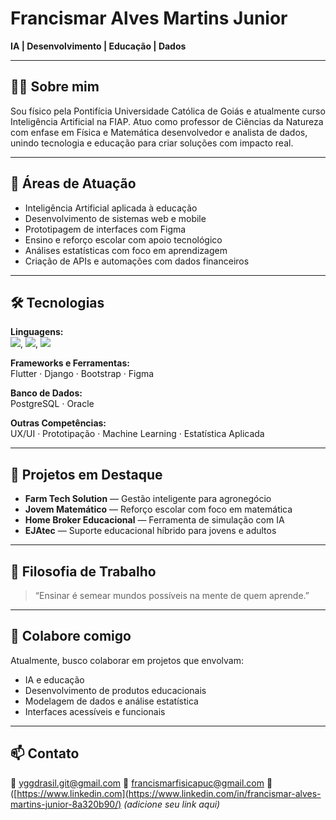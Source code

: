 # Francismar Alves Martins Junior  
**IA | Desenvolvimento | Educação | Dados**

---

## 👨‍💻 Sobre mim  
Sou físico pela Pontifícia Universidade Católica de Goiás e atualmente curso Inteligência Artificial na FIAP. Atuo como professor de Ciências da Natureza com enfase em Física e Matemática desenvolvedor e analista de dados, unindo tecnologia e educação para criar soluções com impacto real.

---

## 🧠 Áreas de Atuação  
- Inteligência Artificial aplicada à educação  
- Desenvolvimento de sistemas web e mobile  
- Prototipagem de interfaces com Figma  
- Ensino e reforço escolar com apoio tecnológico  
- Análises estatísticas com foco em aprendizagem  
- Criação de APIs e automações com dados financeiros  

---

## 🛠️ Tecnologias  
**Linguagens:**  
<img src="https://cdn.jsdelivr.net/gh/devicons/devicon@latest/icons/dart/dart-original.svg" />, <img src="https://cdn.jsdelivr.net/gh/devicons/devicon@latest/icons/cplusplus/cplusplus-original.svg" />, 
<img src="https://cdn.jsdelivr.net/gh/devicons/devicon@latest/icons/c/c-original.svg" />
          
          
          

**Frameworks e Ferramentas:**  
Flutter · Django  · Bootstrap · Figma  

**Banco de Dados:**  
PostgreSQL · Oracle  

**Outras Competências:**  
UX/UI · Prototipação · Machine Learning · Estatística Aplicada  

---

## 🌱 Projetos em Destaque  
- **Farm Tech Solution** — Gestão inteligente para agronegócio  
- **Jovem Matemático** — Reforço escolar com foco em matemática  
- **Home Broker Educacional** — Ferramenta de simulação com IA  
- **EJAtec** — Suporte educacional híbrido para jovens e adultos  

---

## 📌 Filosofia de Trabalho  
> “Ensinar é semear mundos possíveis na mente de quem aprende.”

---

## 🤝 Colabore comigo  
Atualmente, busco colaborar em projetos que envolvam:  
- IA e educação  
- Desenvolvimento de produtos educacionais  
- Modelagem de dados e análise estatística  
- Interfaces acessíveis e funcionais  

---

## 📫 Contato  
📧 yggdrasil.git@gmail.com
📧 francismarfisicapuc@gmail.com
🔗 ([https://www.linkedin.com](https://www.linkedin.com/in/francismar-alves-martins-junior-8a320b90/) _(adicione seu link aqui)_  
